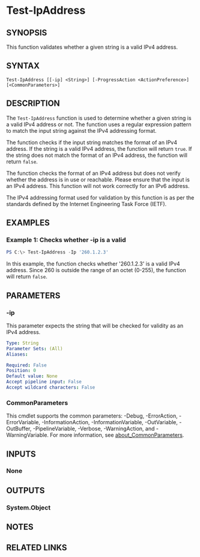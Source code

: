 ﻿---
external help file: EulandaConnect-help.xml
Module Name: EulandaConnect
online version: https://github.com/Eulanda/EulandaConnect/blob/master/docs/Test-IpAddress.md
schema: 2.0.0
lastMod: 2024-03-19T06:27:26
---

# Test-IpAddress

## SYNOPSIS
This function validates whether a given string is a valid IPv4 address.

## SYNTAX

```
Test-IpAddress [[-ip] <String>] [-ProgressAction <ActionPreference>] [<CommonParameters>]
```

## DESCRIPTION
The `Test-IpAddress` function is used to determine whether a given string is a valid IPv4 address or not. The function uses a regular expression pattern to match the input string against the IPv4 addressing format.

The function checks if the input string matches the format of an IPv4 address. If the string is a valid IPv4 address, the function will return `true`. If the string does not match the format of an IPv4 address, the function will return `false`.

The function checks the format of an IPv4 address but does not verify whether the address is in use or reachable. Please ensure that the input is an IPv4 address. This function will not work correctly for an IPv6 address.

The IPv4 addressing format used for validation by this function is as per the standards defined by the Internet Engineering Task Force (IETF).

## EXAMPLES

### Example 1: Checks whether -ip is a valid
```powershell
PS C:\> Test-IpAddress -Ip '260.1.2.3'
```

In this example, the function checks whether '260.1.2.3' is a valid IPv4 address. Since 260 is outside the range of an octet (0-255), the function will return `false`.

## PARAMETERS

### -ip
This parameter expects the string that will be checked for validity as an IPv4 address.

```yaml
Type: String
Parameter Sets: (All)
Aliases:

Required: False
Position: 0
Default value: None
Accept pipeline input: False
Accept wildcard characters: False
```


### CommonParameters
This cmdlet supports the common parameters: -Debug, -ErrorAction, -ErrorVariable, -InformationAction, -InformationVariable, -OutVariable, -OutBuffer, -PipelineVariable, -Verbose, -WarningAction, and -WarningVariable. For more information, see [about_CommonParameters](http://go.microsoft.com/fwlink/?LinkID=113216).

## INPUTS

### None

## OUTPUTS

### System.Object
## NOTES

## RELATED LINKS


